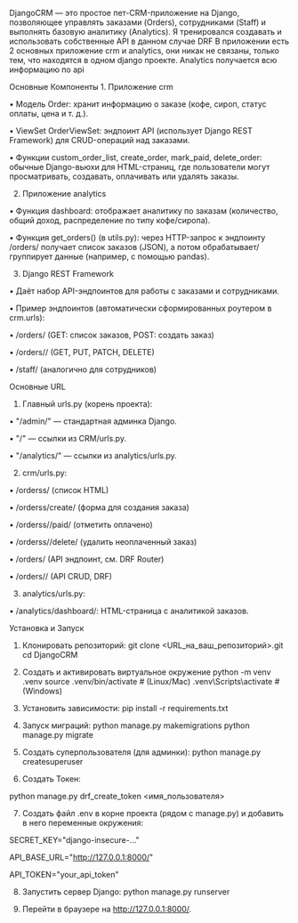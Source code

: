 DjangoCRM — это простое пет-CRM-приложение на Django, позволяющее управлять 
заказами (Orders), сотрудниками (Staff) и выполнять базовую аналитику (Analytics).
Я тренировался создавать и использовать собственные API в данном случае DRF 
В приложении есть 2 основных приложение crm и analytics, они никак не связаны, только
тем, что находятся в одном django проекте. Analytics получается всю информацию по api



Основные Компоненты
	1.	Приложение crm
	
 •	Модель Order: хранит информацию о заказе (кофе, сироп, статус оплаты, цена и т. д.).
	
 •	ViewSet OrderViewSet: эндпоинт API (использует Django REST Framework) для CRUD-операций над заказами.
	
 •	Функции custom_order_list, create_order, mark_paid, delete_order: обычные Django-вьюхи для HTML-страниц, где пользователи могут просматривать, создавать, оплачивать или удалять заказы.
	
 2.	Приложение analytics
	
 •	Функция dashboard: отображает аналитику по заказам (количество, общий доход, распределение по типу кофе/сиропа).
	
 •	Функция get_orders() (в utils.py): через HTTP-запрос к эндпоинту /orders/ получает список заказов (JSON), а потом обрабатывает/группирует данные (например, с помощью pandas).
	
 3.	Django REST Framework
	
 •	Даёт набор API-эндпоинтов для работы с заказами и сотрудниками.
	
 •	Пример эндпоинтов (автоматически сформированных роутером в crm.urls):
	
 •	/orders/ (GET: список заказов, POST: создать заказ)
	
 •	/orders/<id>/ (GET, PUT, PATCH, DELETE)
	
 •	/staff/ (аналогично для сотрудников)

Основные URL
	
 1.	Главный urls.py (корень проекта):

 •	"/admin/" — стандартная админка Django.
	
 •	"/"       — ссылки из CRM/urls.py.
	
 •	"/analytics/" — ссылки из analytics/urls.py.

 	
  2.	crm/urls.py:
  
  •	/orderss/ (список HTML)
	
 •	/orderss/create/ (форма для создания заказа)
	
 •	/orderss/<id>/paid/ (отметить оплачено)
	
 •	/orderss/<id>/delete/ (удалить неоплаченный заказ)
	
 •	/orders/ (API эндпоинт, см. DRF Router)
	
 •	/orders/<id>/ (API CRUD, DRF)

 	
  3.	analytics/urls.py:
  
  •	/analytics/dashboard/: HTML-страница с аналитикой заказов.

  Установка и Запуск

  1.	Клонировать репозиторий:
git clone <URL_на_ваш_репозиторий>.git
cd DjangoCRM

 2.	Создать и активировать виртуальное окружение
python -m venv .venv
source .venv/bin/activate     # (Linux/Mac)
.venv\Scripts\activate        # (Windows)

 3.	Установить зависимости:
pip install -r requirements.txt

4.	Запуск миграций:
python manage.py makemigrations
python manage.py migrate

5.	Создать суперпользователя (для админки):
python manage.py createsuperuser

6. Создать Токен:

python manage.py drf_create_token <имя_пользователя>

7.	Создать файл .env в корне проекта (рядом с manage.py)
      и добавить в него переменные окружения:
  	
SECRET_KEY="django-insecure-..."

API_BASE_URL="http://127.0.0.1:8000/"

API_TOKEN="your_api_token"

8. Запустить сервер Django:
python manage.py runserver

9. Перейти в браузере на http://127.0.0.1:8000/.
